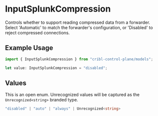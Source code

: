 # InputSplunkCompression

Controls whether to support reading compressed data from a forwarder. Select 'Automatic' to match the forwarder's configuration, or 'Disabled' to reject compressed connections.

## Example Usage

```typescript
import { InputSplunkCompression } from "cribl-control-plane/models";

let value: InputSplunkCompression = "disabled";
```

## Values

This is an open enum. Unrecognized values will be captured as the `Unrecognized<string>` branded type.

```typescript
"disabled" | "auto" | "always" | Unrecognized<string>
```